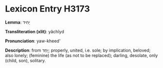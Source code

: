 # Lexicon Entry H3173

**Lemma**: יָחִיד

**Transliteration (xlit)**: yâchîyd

**Pronunciation**: yaw-kheed'

**Description**:
from יָחַד; properly, united, i.e. sole; by implication, beloved; also lonely; (feminine) the life (as not to be replaced); darling, desolate, only (child, son), solitary.
